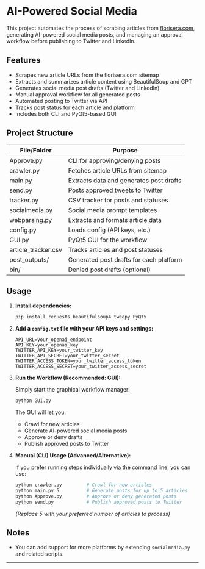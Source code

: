 # AI-Powered Social Media

This project automates the process of scraping articles from [florisera.com](https://florisera.com), generating AI-powered social media posts, and managing an approval workflow before publishing to Twitter and LinkedIn.

## Features

- Scrapes new article URLs from the florisera.com sitemap
- Extracts and summarizes article content using BeautifulSoup and GPT
- Generates social media post drafts (Twitter and LinkedIn)
- Manual approval workflow for all generated posts
- Automated posting to Twitter via API
- Tracks post status for each article and platform
- Includes both CLI and PyQt5-based GUI

## Project Structure

| File/Folder           | Purpose                                     |
|-----------------------|---------------------------------------------|
| Approve.py            | CLI for approving/denying posts             |
| crawler.py            | Fetches article URLs from sitemap           |
| main.py               | Extracts data and generates post drafts     |
| send.py               | Posts approved tweets to Twitter            |
| tracker.py            | CSV tracker for posts and statuses          |
| socialmedia.py        | Social media prompt templates               |
| webparsing.py         | Extracts and formats article data           |
| config.py             | Loads config (API keys, etc.)               |
| GUI.py                | PyQt5 GUI for the workflow                  |
| article_tracker.csv   | Tracks articles and post statuses           |
| post_outputs/         | Generated post drafts for each platform     |
| bin/                  | Denied post drafts (optional)               |


## Usage



1. **Install dependencies:**

    ```bash
    pip install requests beautifulsoup4 tweepy PyQt5
    ```

2. **Add a `config.txt` file with your API keys and settings:**

    ```
    API_URL=your_openai_endpoint
    API_KEY=your_openai_key
    TWITTER_API_KEY=your_twitter_key
    TWITTER_API_SECRET=your_twitter_secret
    TWITTER_ACCESS_TOKEN=your_twitter_access_token
    TWITTER_ACCESS_SECRET=your_twitter_access_secret
    ```

3. **Run the Workflow (Recommended: GUI):**

    Simply start the graphical workflow manager:

    ```bash
    python GUI.py
    ```

    The GUI will let you:
    - Crawl for new articles
    - Generate AI-powered social media posts
    - Approve or deny drafts
    - Publish approved posts to Twitter

4. **Manual (CLI) Usage (Advanced/Alternative):**

    If you prefer running steps individually via the command line, you can use:

    ```bash
    python crawler.py         # Crawl for new articles
    python main.py 5          # Generate posts for up to 5 articles
    python Approve.py         # Approve or deny generated posts
    python send.py            # Publish approved posts to Twitter
    ```

    *(Replace 5 with your preferred number of articles to process)*

## Notes

- You can add support for more platforms by extending `socialmedia.py` and related scripts.

---
